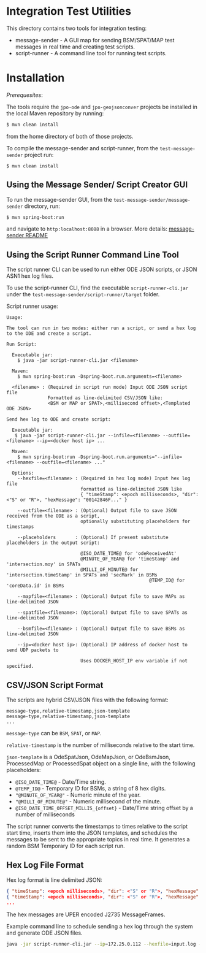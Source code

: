 # Integration Test Utilities
This directory contains two tools for integration testing:
* message-sender - A GUI map for sending BSM/SPAT/MAP test messages in real time and creating test scripts.
* script-runner - A command line tool for running test scripts.

# Installation
_Prerequesites_:

The tools require the `jpo-ode` and `jpo-geojsonconver` projects be installed in the local Maven repository by running:
```bash
$ mvn clean install
```
from the home directory of both of those projects.

To compile the message-sender and script-runner, from the `test-message-sender` project run:
```
$ mvn clean install
```

## Using the Message Sender/ Script Creator GUI

To run the message-sender GUI, from the `test-message-sender/message-sender` directory, run:
```bash
$ mvn spring-boot:run
```

and navigate to `http:localhost:8088` in a browser.  More details: [message-sender README](message-sender/README.md)

## Using the Script Runner Command Line Tool

The script runner CLI can be used to run either ODE JSON scripts, or JSON ASN1 hex log files.

To use the script-runner CLI, find the executable `script-runner-cli.jar` under the `test-message-sender/script-runner/target` folder.

Script runner usage:
```
Usage:

The tool can run in two modes: either run a script, or send a hex log to the ODE and create a script.

Run Script:

  Executable jar:
    $ java -jar script-runner-cli.jar <filename>

  Maven:
    $ mvn spring-boot:run -Dspring-boot.run.arguments=<filename>

  <filename> : (Required in script run mode) Input ODE JSON script file
               Formatted as line-delimited CSV/JSON like:
               <BSM or MAP or SPAT>,<millisecond offset>,<Templated ODE JSON>

Send hex log to ODE and create script:

  Executable jar:
   $ java -jar script-runner-cli.jar --infile=<filename> --outfile=<filename> --ip=<docker host ip> ...

  Maven:
    $ mvn spring-boot:run -Dspring-boot.run.arguments="--infile=<filename> --outfile=<filename> ..."

  Options:
    --hexfile=<filename> : (Required in hex log mode) Input hex log file
                           formatted as line-delimited JSON like
                           { "timeStamp": <epoch milliseconds>, "dir": <"S" or "R">, "hexMessage": "00142846F..." }

    --outfile=<filename> : (Optional) Output file to save JSON received from the ODE as a script,
                           optionally substituting placeholders for timestamps

    --placeholders       : (Optional) If present substitute placeholders in the output script:

                           @ISO_DATE_TIME@ for 'odeReceivedAt'
                           @MINUTE_OF_YEAR@ for 'timeStamp' and 'intersection.moy' in SPATs
                           @MILLI_OF_MINUTE@ for 'intersection.timeStamp' in SPATs and 'secMark' in BSMs
                                                    @TEMP_ID@ for 'coreData.id' in BSMs

    --mapfile=<filename> : (Optional) Output file to save MAPs as line-delimited JSON

    --spatfile=<filename>: (Optional) Output file to save SPATs as line-delimited JSON

    --bsmfile=<filename> : (Optional) Output file to save BSMs as line-delimited JSON

    --ip=<docker host ip>: (Optional) IP address of docker host to send UDP packets to

                           Uses DOCKER_HOST_IP env variable if not specified.

```

## CSV/JSON Script Format

The scripts are hybrid CSV/JSON files with the following format:
```
message-type,relative-timestamp,json-template
message-type,relative-timestamp,json-template
...
```

`message-type` can be `BSM`, `SPAT`, or `MAP`.

`relative-timestamp` is the number of milliseconds relative to the start time.

`json-template` is a OdeSpatJson, OdeMapJson, or OdeBsmJson, ProcessedMap or ProcessedSpat object on a single line, with the following placeholders:

* `@ISO_DATE_TIME@` - Date/Time string.
* `@TEMP_ID@` - Temporary ID for BSMs, a string of 8 hex digits.
* `"@MINUTE_OF_YEAR@"` - Numeric minute of the year.
* `"@MILLI_OF_MINUTE@"` - Numeric millisecond of the minute.
* `@ISO_DATE_TIME_OFFSET_MILLIS_{offset}` - Date/Time string offset by a number of milliseconds


The script runner converts the timestamps to times relative to the script start time, inserts them into the JSON templates, and schedules the messages to be sent to the appropriate topics in real time.  It generates a random BSM Temporary ID for each script run.

## Hex Log File Format

Hex log format is line delimited JSON:

```json
{ "timeStamp": <epoch milliseconds>, "dir": <"S" or "R">, "hexMessage": "00142846F..." }
{ "timeStamp": <epoch milliseconds>, "dir": <"S" or "R">, "hexMessage": "00142846F..." }
...
```

The hex messages are UPER encoded J2735 MessageFrames.

Example command line to schedule sending a hex log through the system and generate ODE JSON files.

```bash
java -jar script-runner-cli.jar --ip=172.25.0.112 --hexfile=input.log --outfile=output.csv --delay=60000 --placeholders --mapfile=map.jsonl --spatfile=spat.jsonl --bsmfile=bsm.jsonl
```
